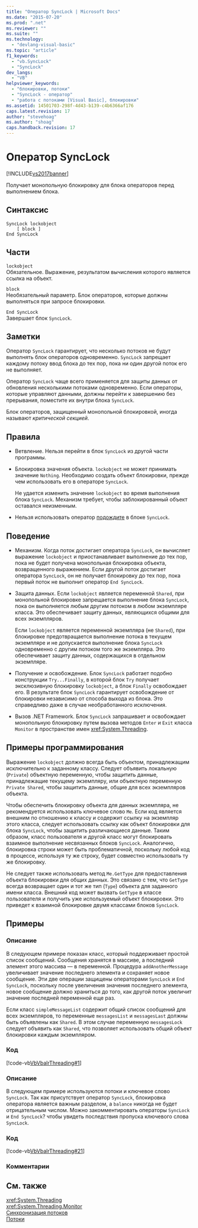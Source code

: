 ```yaml
---
title: "Оператор SyncLock | Microsoft Docs"
ms.date: "2015-07-20"
ms.prod: ".net"
ms.reviewer: ""
ms.suite: ""
ms.technology: 
  - "devlang-visual-basic"
ms.topic: "article"
f1_keywords: 
  - "vb.SyncLock"
  - "SyncLock"
dev_langs: 
  - "VB"
helpviewer_keywords: 
  - "блокировки, потоки"
  - "SyncLock - оператор"
  - "работа с потоками [Visual Basic], блокировки"
ms.assetid: 14501703-298f-4d43-b139-c4b6366af176
caps.latest.revision: 17
author: "stevehoag"
ms.author: "shoag"
caps.handback.revision: 17
---
```

# Оператор SyncLock
[!INCLUDE[vs2017banner](../../../visual-basic/includes/vs2017banner.md)]

Получает монопольную блокировку для блока операторов перед выполнением блока.  
  
## Синтаксис  
  
```  
SyncLock lockobject  
    [ block ]  
End SyncLock  
```  
  
## Части  
 `lockobject`  
 Обязательное.  Выражение, результатом вычисления которого является ссылка на объект.  
  
 `block`  
 Необязательный параметр.  Блок операторов, которые должны выполняться при запросе блокировки.  
  
 `End SyncLock`  
 Завершает блок `SyncLock`.  
  
## Заметки  
 Оператор `SyncLock` гарантирует, что несколько потоков не будут выполнять блок операторов одновременно.  `SyncLock` запрещает каждому потоку ввод блока до тех пор, пока ни один другой поток его не выполняет.  
  
 Оператор `SyncLock` чаще всего применяется для защиты данных от обновления несколькими потоками одновременно.  Если операторы, которые управляют данными, должны перейти к завершению без прерывания, поместите их внутри блока `SyncLock`.  
  
 Блок операторов, защищенный монопольной блокировкой, иногда называют *критической секцией*.  
  
## Правила  
  
-   Ветвление.  Нельзя перейти в блок `SyncLock` из другой части программы.  
  
-   Блокировка значения объекта.  `lockobject` не может принимать значение `Nothing`.  Необходимо создать объект блокировки, прежде чем использовать его в операторе `SyncLock`.  
  
     Не удается изменить значение `lockobject` во время выполнения блока `SyncLock`.  Механизм требует, чтобы заблокированный объект оставался неизменным.  
  
-   Нельзя использовать оператор [подождите](../../../visual-basic/language-reference/operators/await-operator.md) в блоке `SyncLock`.  
  
## Поведение  
  
-   Механизм.  Когда поток достигает оператора `SyncLock`, он вычисляет выражение `lockobject` и приостанавливает выполнение до тех пор, пока не будет получена монопольная блокировка объекта, возвращенного выражением.  Если другой поток достигает оператора `SyncLock`, он не получает блокировку до тех пор, пока первый поток не выполнит оператор `End SyncLock`.  
  
-   Защита данных.  Если `lockobject` является переменной `Shared`, при монопольной блокировке запрещается выполнение блока `SyncLock`, пока он выполняется любым другим потоком в любом экземпляре класса.  Это обеспечивает защиту данных, являющихся общими для всех экземпляров.  
  
     Если `lockobject` является переменной экземпляра \(не `Shared`\), при блокировке предотвращается выполнение потока в текущем экземпляре и не допускается выполнение блока `SyncLock` одновременно с другим потоком того же экземпляра.  Это обеспечивает защиту данных, содержащихся в отдельном экземпляре.  
  
-   Получение и освобождение.  Блок `SyncLock` работает подобно конструкции `Try...Finally`, в которой блок `Try` получает эксклюзивную блокировку `lockobject`, а блок `Finally` освобождает его.  В результате блок `SyncLock` гарантирует освобождение от блокировки независимо от способа выхода из блока.  Это справедливо даже в случае необработанного исключения.  
  
-   Вызов .NET Framework.  Блок `SyncLock` запрашивает и освобождает монопольную блокировку путем вызова методов `Enter` и `Exit` класса `Monitor` в пространстве имен <xref:System.Threading>.  
  
## Примеры программирования  
 Выражение `lockobject` должно всегда быть объектом, принадлежащим исключительно к заданному классу.  Следует объявить локальную \(`Private`\) объектную переменную, чтобы защитить данные, принадлежащие текущему экземпляру, или объектную переменную `Private Shared`, чтобы защитить данные, общие для всех экземпляров объекта.  
  
 Чтобы обеспечить блокировку объекта для данных экземпляра, не рекомендуется использовать ключевое слово `Me`.  Если код является внешним по отношению к классу и содержит ссылку на экземпляр этого класса, следует использовать ссылку как объект блокировки для блока `SyncLock`, чтобы защитить различающиеся данные.  Таким образом, класс пользователя и другой класс могут блокировать взаимное выполнение несвязанных блоков `SyncLock`.  Аналогично, блокировка строки может быть проблематичной, поскольку любой код в процессе, используя ту же строку, будет совместно использовать ту же блокировку.  
  
 Не следует также использовать метод `Me.GetType` для предоставления объекта блокировки для общих данных.  Это связано с тем, что `GetType` всегда возвращает один и тот же тип \(`Type`\) объекта для заданного имени класса.  Внешний код может вызвать `GetType` в классе пользователя и получить уже используемый объект блокировки.  Это приведет к взаимной блокировке двумя классами блоков `SyncLock`.  
  
## Примеры  
  
### Описание  
 В следующем примере показан класс, который поддерживает простой список сообщений.  Сообщения хранятся в массиве, а последний элемент этого массива — в переменной.  Процедура `addAnotherMessage` увеличивает значение последнего элемента и сохраняет новое сообщение.  Эти две операции защищены операторами `SyncLock` и `End SyncLock`, поскольку после увеличения значения последнего элемента, новое сообщение должно храниться до того, как другой поток увеличит значение последней переменной еще раз.  
  
 Если класс `simpleMessageList` содержит общий список сообщений для всех экземпляров, то переменные `messagesList` и `messagesLast` должны быть объявлены как `Shared`.  В этом случае переменную `messagesLock` следует объявить как `Shared`, что позволяет использовать общий объект блокировки каждым экземпляром.  
  
### Код  
 [!code-vb[VbVbalrThreading#1](../../../visual-basic/language-reference/statements/codesnippet/VisualBasic/synclock-statement_1.vb)]  
  
### Описание  
 В следующем примере используются потоки и ключевое слово `SyncLock`.  Так как присутствует оператор `SyncLock`, блокировка оператора является важным разделом, а `balance` никогда не будет отрицательным числом.  Можно закомментировать операторы `SyncLock` и `End SyncLock`? чтобы увидеть последствия пропуска ключевого слова `SyncLock`.  
  
### Код  
 [!code-vb[VbVbalrThreading#21](../../../visual-basic/language-reference/statements/codesnippet/VisualBasic/synclock-statement_2.vb)]  
  
### Комментарии  
  
## См. также  
 <xref:System.Threading>   
 <xref:System.Threading.Monitor>   
 [Синхронизация потоков](../Topic/Thread%20Synchronization%20\(C%23%20and%20Visual%20Basic\).md)   
 [Потоки](../Topic/Threading%20\(C%23%20and%20Visual%20Basic\).md)